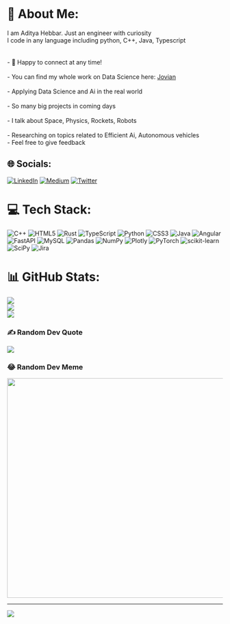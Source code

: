 # 💫 About Me:
I am Aditya Hebbar. Just an engineer with curiosity <br>I code in any language including python, C++, Java, Typescript<br><br><br>- 💬 Happy to connect at any time!<br><br>- You can find my whole work on Data Science here: <a href="https://jovian.ai/adityahebbarnhnm" >Jovian</a>  <br><br>- Applying Data Science and Ai in the real world <br><br>- So many big projects in coming days <br><br>- I talk about Space, Physics, Rockets, Robots <br><br>- Researching on topics related to Efficient Ai, Autonomous vehicles <br>- Feel free to give feedback<br>


## 🌐 Socials:
[![LinkedIn](https://img.shields.io/badge/LinkedIn-%230077B5.svg?logo=linkedin&logoColor=white)](https://linkedin.com/in/adityanhebbar) [![Medium](https://img.shields.io/badge/Medium-12100E?logo=medium&logoColor=white)](https://medium.com/@https://hebbaraditya.medium.com/) [![Twitter](https://img.shields.io/badge/Twitter-%231DA1F2.svg?logo=Twitter&logoColor=white)](https://twitter.com/hebbar_aditya) 

# 💻 Tech Stack:
![C++](https://img.shields.io/badge/c++-%2300599C.svg?style=for-the-badge&logo=c%2B%2B&logoColor=white) ![HTML5](https://img.shields.io/badge/html5-%23E34F26.svg?style=for-the-badge&logo=html5&logoColor=white) ![Rust](https://img.shields.io/badge/rust-%23000000.svg?style=for-the-badge&logo=rust&logoColor=white) ![TypeScript](https://img.shields.io/badge/typescript-%23007ACC.svg?style=for-the-badge&logo=typescript&logoColor=white) ![Python](https://img.shields.io/badge/python-3670A0?style=for-the-badge&logo=python&logoColor=ffdd54) ![CSS3](https://img.shields.io/badge/css3-%231572B6.svg?style=for-the-badge&logo=css3&logoColor=white) ![Java](https://img.shields.io/badge/java-%23ED8B00.svg?style=for-the-badge&logo=java&logoColor=white) ![Angular](https://img.shields.io/badge/angular-%23DD0031.svg?style=for-the-badge&logo=angular&logoColor=white) ![FastAPI](https://img.shields.io/badge/FastAPI-005571?style=for-the-badge&logo=fastapi) ![MySQL](https://img.shields.io/badge/mysql-%2300f.svg?style=for-the-badge&logo=mysql&logoColor=white) ![Pandas](https://img.shields.io/badge/pandas-%23150458.svg?style=for-the-badge&logo=pandas&logoColor=white) ![NumPy](https://img.shields.io/badge/numpy-%23013243.svg?style=for-the-badge&logo=numpy&logoColor=white) ![Plotly](https://img.shields.io/badge/Plotly-%233F4F75.svg?style=for-the-badge&logo=plotly&logoColor=white) ![PyTorch](https://img.shields.io/badge/PyTorch-%23EE4C2C.svg?style=for-the-badge&logo=PyTorch&logoColor=white) ![scikit-learn](https://img.shields.io/badge/scikit--learn-%23F7931E.svg?style=for-the-badge&logo=scikit-learn&logoColor=white) ![SciPy](https://img.shields.io/badge/SciPy-%230C55A5.svg?style=for-the-badge&logo=scipy&logoColor=%white) ![Jira](https://img.shields.io/badge/jira-%230A0FFF.svg?style=for-the-badge&logo=jira&logoColor=white)
# 📊 GitHub Stats:
![](https://github-readme-stats.vercel.app/api?username=Aditya21Hebbar&theme=dark&hide_border=false&include_all_commits=true&count_private=true)<br/>
![](https://github-readme-streak-stats.herokuapp.com/?user=Aditya21Hebbar&theme=dark&hide_border=false)<br/>
![](https://github-readme-stats.vercel.app/api/top-langs/?username=Aditya21Hebbar&theme=dark&hide_border=false&include_all_commits=true&count_private=true&layout=compact)

### ✍️ Random Dev Quote
![](https://quotes-github-readme.vercel.app/api?type=horizontal&theme=radical)

### 😂 Random Dev Meme
<img src="https://random-memer.herokuapp.com/" width="512px"/>

---
[![](https://visitcount.itsvg.in/api?id=Aditya21Hebbar&icon=0&color=0)](https://visitcount.itsvg.in)
